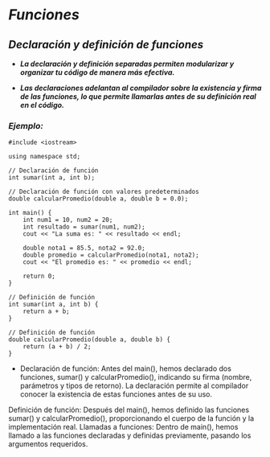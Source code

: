 # **_Funciones_**

## **_Declaración y definición de funciones_**

- **_La declaración y definición separadas permiten modularizar y organizar tu código de manera más efectiva._**
  
- **_Las declaraciones adelantan al compilador sobre la existencia y firma de las funciones, lo que permite llamarlas antes de su definición real en el código._**

### **_Ejemplo:_**

```
#include <iostream>
 
using namespace std;
 
// Declaración de función
int sumar(int a, int b);
 
// Declaración de función con valores predeterminados
double calcularPromedio(double a, double b = 0.0);
 
int main() {
    int num1 = 10, num2 = 20;
    int resultado = sumar(num1, num2);
    cout << "La suma es: " << resultado << endl;
 
    double nota1 = 85.5, nota2 = 92.0;
    double promedio = calcularPromedio(nota1, nota2);
    cout << "El promedio es: " << promedio << endl;
 
    return 0;
}
 
// Definición de función
int sumar(int a, int b) {
    return a + b;
}
 
// Definición de función
double calcularPromedio(double a, double b) {
    return (a + b) / 2;
}
```

- Declaración de función: Antes del main(), hemos declarado dos funciones, sumar() y calcularPromedio(), indicando su firma (nombre, parámetros y tipos de retorno). La declaración permite al compilador conocer la existencia de estas funciones antes de su uso.
  
Definición de función: Después del main(), hemos definido las funciones sumar() y calcularPromedio(), proporcionando el cuerpo de la función y la implementación real.
Llamadas a funciones: Dentro de main(), hemos llamado a las funciones declaradas y definidas previamente, pasando los argumentos requeridos.
